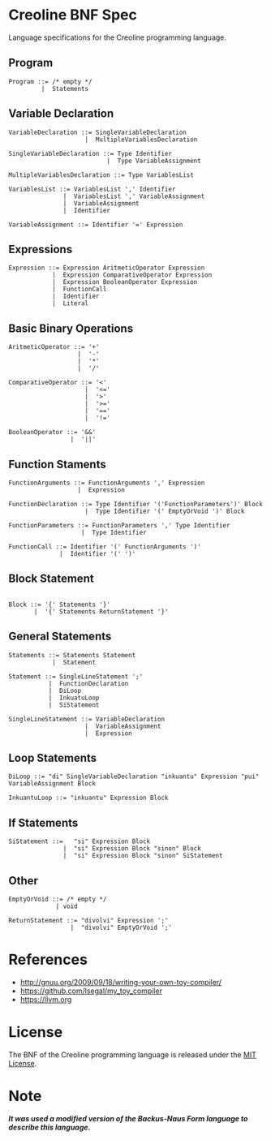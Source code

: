 # Creoline BNF Spec

Language specifications for the Creoline programming language.

## Program

```
Program ::= /* empty */
         |  Statements
```

## Variable Declaration

```
VariableDeclaration ::= SingleVariableDeclaration
                     |  MultipleVariablesDeclaration

SingleVariableDeclaration ::= Type Identifier
                           |  Type VariableAssignment

MultipleVariablesDeclaration ::= Type VariablesList

VariablesList ::= VariablesList ',' Identifier
               |  VariablesList ',' VariableAssignment
               |  VariableAssignment
               |  Identifier

VariableAssignment ::= Identifier '=' Expression
```

## Expressions

```
Expression ::= Expression AritmeticOperator Expression
            |  Expression ComparativeOperator Expression
            |  Expression BooleanOperator Expression
            |  FunctionCall
            |  Identifier
            |  Literal
```

## Basic Binary Operations
```
AritmeticOperator ::= '+'
                   |  '-'
                   |  '*'
                   |  '/'

ComparativeOperator ::= '<'
                     |  '<='
                     |  '>'
                     |  '>='
                     |  '==' 
                     |  '!='

BooleanOperator ::= '&&'
                 |  '||' 
```

## Function Staments

```
FunctionArguments ::= FunctionArguments ',' Expression
                   |  Expression

FunctionDeclaration ::= Type Identifier '('FunctionParameters')' Block
                     |  Type Identifier '(' EmptyOrVoid ')' Block

FunctionParameters ::= FunctionParameters ',' Type Identifier
                    |  Type Identifier

FunctionCall ::= Identifier '(' FunctionArguments ')'
              |  Identifier '(' ')'
```

## Block Statement
```

Block ::= '{' Statements '}'
       |  '{' Statements ReturnStatement '}'

```

## General Statements

```
Statements ::= Statements Statement
            |  Statement

Statement ::= SingleLineStatement ';'
           |  FunctionDeclaration
           |  DiLoop
           |  InkuatuLoop
           |  SiStatement

SingleLineStatement ::= VariableDeclaration
                     |  VariableAssignment
                     |  Expression

```

## Loop Statements

```
DiLoop ::= "di" SingleVariableDeclaration "inkuantu" Expression "pui" VariableAssignment Block

InkuantuLoop ::= "inkuantu" Expression Block
```

## If Statements

```
SiStatement ::=   "si" Expression Block
               |  "si" Expression Block "sinon" Block
               |  "si" Expression Block "sinon" SiStatement
```

## Other

```
EmptyOrVoid ::= /* empty */
             | void

ReturnStatement ::= "divolvi" Expression ';'
                 |  "divolvi" EmptyOrVoid ';'
```

# References

* http://gnuu.org/2009/09/18/writing-your-own-toy-compiler/
* https://github.com/lsegal/my_toy_compiler
* https://llvm.org

# License

The BNF of the Creoline programming language is released under the [MIT License](LICENSE).

# Note

***It was used a modified version of the Backus-Naus Form language to describe this language.***
